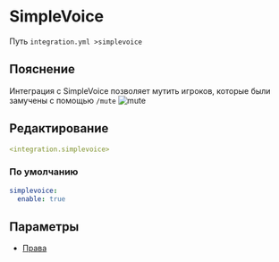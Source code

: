 # SimpleVoice
Путь `integration.yml >simplevoice`

## Пояснение
Интеграция с SimpleVoice позволяет мутить игроков, которые были замучены с помощью `/mute`
![mute](/mute.png)

## Редактирование
```yaml
<integration.simplevoice>
```

### По умолчанию
```yaml
simplevoice:
  enable: true
```

## Параметры

- [Права](/docs/permission/integration/simplevoice/)

<!--@include: @/parts/enable.md-->

